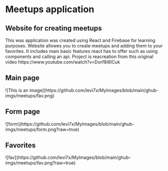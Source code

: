 # Meetups application

## Website for creating meetups

<p>
This was application was created using React and Firebase for learning purposes. Website allowes you to create meetups and adding them to your favorites. It includes main basic features react has to offer such as using components and calling an api.  Project is reacreation from this original video https://www.youtube.com/watch?v=Dorf8i6lCuk
</p>

<h2> Main page </h2>
![This is an image](https://github.com/levi7x/MyImages/blob/main/ghub-imgs/meetups/fav.png)
<h2> Form page </h2>
![form](https://github.com/levi7x/MyImages/blob/main/ghub-imgs/meetups/form.png?raw=true)

<h2> Favorites </h2>
![fav](https://github.com/levi7x/MyImages/blob/main/ghub-imgs/meetups/fav.png?raw=true)
